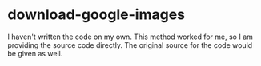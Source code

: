 # download-google-images
I haven't written the code on my own. This method worked for me, so I am providing the source code directly. The original source for the code would be given as well.
